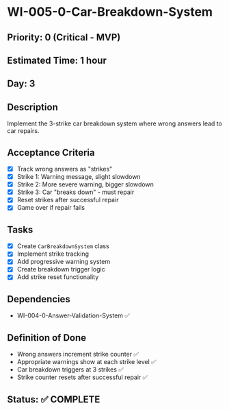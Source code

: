 # WI-005-0-Car-Breakdown-System

## Priority: 0 (Critical - MVP)
## Estimated Time: 1 hour
## Day: 3

## Description
Implement the 3-strike car breakdown system where wrong answers lead to car repairs.

## Acceptance Criteria
- [x] Track wrong answers as "strikes"
- [x] Strike 1: Warning message, slight slowdown
- [x] Strike 2: More severe warning, bigger slowdown
- [x] Strike 3: Car "breaks down" - must repair
- [x] Reset strikes after successful repair
- [x] Game over if repair fails

## Tasks
- [x] Create `CarBreakdownSystem` class
- [x] Implement strike tracking
- [x] Add progressive warning system
- [x] Create breakdown trigger logic
- [x] Add strike reset functionality

## Dependencies
- WI-004-0-Answer-Validation-System ✅

## Definition of Done
- Wrong answers increment strike counter ✅
- Appropriate warnings show at each strike level ✅
- Car breakdown triggers at 3 strikes ✅
- Strike counter resets after successful repair ✅

## Status: ✅ COMPLETE
